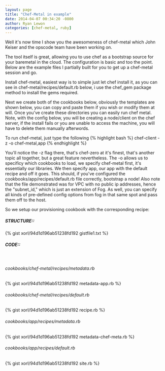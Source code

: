 ```yaml
---
layout: page
title: "Chef-Metal in example"
date: 2014-04-07 00:34:20 -0800
author: Ryan Lewon
categories: [chef-metal, ruby] 
---
```


Well it's now time I show you the awesomeness of chef-metal which John Keiser and the opscode team have been working on.

The tool itself is great, allowing you to use chef as a bootstrap source for your baremetal in the cloud. The configuration is basic and too the point. Below are the example files I partially built for you to get up a chef-metal session and go.

Install chef-metal, easiest way is to simple just let chef install it, as you can see in chef-metal/recipes/default.rb below, i use the chef_gem package method to install the gems required.

Next we create both of the cookbooks below, obviously the templates are shown below, you can copy and paste them if you wish or modify them at will. Once you've create these directories you can easily run chef metal. Note, with the config below, you will be creating a node/client on the chef server, if the install fails or you are unable to access the machine, you will have to delete them manually afterwords.

To run chef-metal, just type the following
{% highlight bash %}
chef-client -z -o chef-metal,app
{% endhighlight %}

You'll notice the -z flag there, that's chef-zero at it's finest, that's another topic all together, but a great feature nevertheless. The -o allows us to specificy which cookbooks to load, we specify chef-metal first, it's essentially our libraries. We then specify app, our app with the default recipe and off it goes. This should, if you've configured the cookbooks/app/recipes/default.rb file correctly, bootstrap a node! Also note that the file demonstrated was for VPC with no public ip addresses, hence the "subnet_id," which is just an extension of Fog. As well, you can specify all kinds of pre-defined config options from fog in that same spot and pass them off to the host.

So we setup our provisioning cookbook with the corresponding recipe:

<h5>STRUCTURE::</h5>
{% gist xorl/94d1d196ab51238fd192 gistfile1.txt %}

<h5>CODE::</h5><br />
<h6>cookbooks/chef-metal/recipes/metadata.rb</h6>
{% gist xorl/94d1d196ab51238fd192 metadata-app.rb %}

<h6>cookbooks/chef-metal/recipes/default.rb</h6>
{% gist xorl/94d1d196ab51238fd192 recipe.rb %}

<h6>cookbooks/app/recipes/metadata.rb</h6>
{% gist xorl/94d1d196ab51238fd192 metadata-chef-meta.rb %}

<h6>cookbooks/app/recipes/default.rb</h6>
{% gist xorl/94d1d196ab51238fd192 site.rb %}
